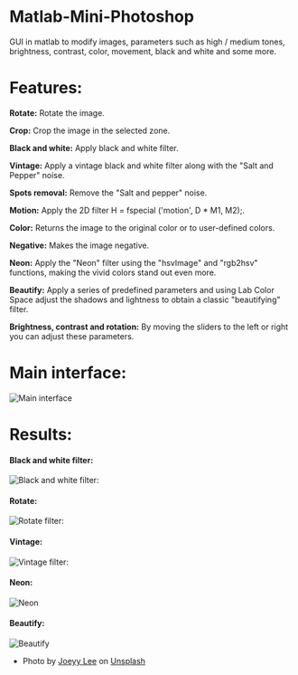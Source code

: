 # Matlab-Mini-Photoshop
GUI in matlab to modify images, parameters such as high / medium tones, brightness, contrast, color, movement, black and white and some more.

# Features:
**Rotate:** Rotate the image.

**Crop:** Crop the image in the selected zone.

**Black and white:** Apply black and white filter.

**Vintage:** Apply a vintage black and white filter along with the "Salt and Pepper" noise.

**Spots removal:** Remove the "Salt and pepper" noise.

**Motion:** Apply the 2D filter H = fspecial ('motion', D * M1, M2);.

**Color:** Returns the image to the original color or to user-defined colors.

**Negative:** Makes the image negative.

**Neon:**  Apply the "Neon" filter using the "hsvImage" and "rgb2hsv" functions, making the vivid colors stand out even more.

**Beautify:** Apply a series of predefined parameters and using Lab Color Space adjust the shadows and lightness to obtain a classic "beautifying" filter.

**Brightness, contrast and rotation:** By moving the sliders to the left or right you can adjust these parameters.
# Main interface:

![Main interface](https://raw.githubusercontent.com/RafaelLozanoo/Matlab-Mini-Photoshop/master/Results/Main%20interface.jpg)

# Results: 
#### Black and white filter: 
![Black and white filter:](https://raw.githubusercontent.com/RafaelLozanoo/Matlab-Mini-Photoshop/master/Results/Black%20and%20white.jpg)

#### Rotate:
![Rotate filter:](https://raw.githubusercontent.com/RafaelLozanoo/Matlab-Mini-Photoshop/master/Results/Rotate.jpg)

#### Vintage:
![Vintage filter:](https://raw.githubusercontent.com/RafaelLozanoo/Matlab-Mini-Photoshop/master/Results/Vintage.jpg)

#### Neon:
![Neon](https://raw.githubusercontent.com/RafaelLozanoo/Matlab-Mini-Photoshop/master/Results/Neon.jpg)

#### Beautify:
![Beautify](https://raw.githubusercontent.com/RafaelLozanoo/Matlab-Mini-Photoshop/master/Results/Beautify.jpg)










- <span>Photo by <a href="https://unsplash.com/@joeyy_anne?utm_source=unsplash&amp;utm_medium=referral&amp;utm_content=creditCopyText">Joeyy Lee</a> on <a href="https://unsplash.com/?utm_source=unsplash&amp;utm_medium=referral&amp;utm_content=creditCopyText">Unsplash</a></span>
